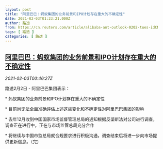 ```yaml
---
layout: post
title: "阿里巴巴：蚂蚁集团的业务前景和IPO计划存在重大的不确定性"
date: 2021-02-03T01:23:21.000Z
author: 路透
from: https://cn.reuters.com/article/alibaba-ant-outlook-0202-tues-idCNKBS2A302Q
tags: [ 路透 ]
categories: [ 路透 ]
---
```

<!--1612315401000-->
[阿里巴巴：蚂蚁集团的业务前景和IPO计划存在重大的不确定性](https://cn.reuters.com/article/alibaba-ant-outlook-0202-tues-idCNKBS2A302Q)
------

<div>
<div><i>2021-02-03T00:46:27Z</i></div><p>路透2月2日 - 阿里巴巴集团表示：</p><p>* 蚂蚁集团的业务前景和IPO计划存在重大的不确定性</p><p>* 目前尚无法全面准确评估上述这些变化和不确定性对阿里巴巴集团的影响</p><p>* 去年12月收到中国国家市场监督管理总局的通知根据反垄断法对公司进行调查，调查正在进行中，正在与市场监管总局充分合作</p><p>* 将继续与中国市监总局就合规要求进行积极沟通，调查结束后将进一步向市场提供更新信息。（完）</p>
</div>
